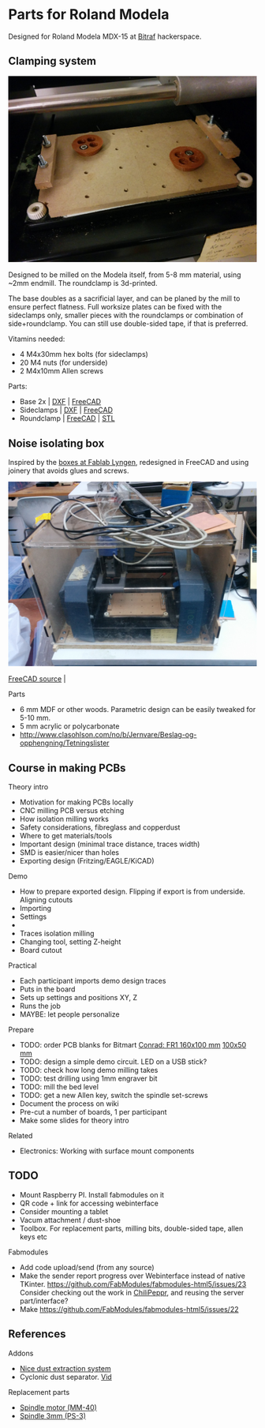 # Parts for Roland Modela

Designed for Roland Modela MDX-15 at [Bitraf](http://bitraf.no) hackerspace.

## Clamping system

![Clamping system "Clamping system"](./doc/clamping-system.jpg)

Designed to be milled on the Modela itself, from 5-8 mm material, using ~2mm endmill.
The roundclamp is 3d-printed.

The base doubles as a sacrificial layer, and can be planed by the mill to ensure perfect flatness.
Full worksize plates can be fixed with the sideclamps only,
smaller pieces with the roundclamps or combination of side+roundclamp.
You can still use double-sided tape, if that is preferred. 

Vitamins needed:

* 4 M4x30mm hex bolts (for sideclamps)
* 20 M4 nuts (for underside)
* 2 M4x10mm Allen screws

Parts:

* Base 2x
| [DXF](./export/rml-clampbase-half-1.dxf)
| [FreeCAD](./clamping.fcstd)
* Sideclamps
| [DXF](./export/rml-sideclamp-1.dxf)
| [FreeCAD](./clamping-sideclamp.fcstd)
* Roundclamp
| [FreeCAD](./clamping-roundpuck.fcstd)
| [STL](./export/rml-roundclamp-2.stl)


## Noise isolating box

Inspired by the [boxes at Fablab Lyngen](http://www.dyvikdesign.com/site/research/fablab/the-modela-insulation-boxes-of-fablab-lyngen.html),
redesigned in FreeCAD and using joinery that avoids glues and screws.

![Box for Roland Modela MDX-15](./img/mdx-15-box.jpg)

[FreeCAD source](box.fcstd) |

Parts

* 6 mm MDF or other woods. Parametric design can be easily tweaked for 5-10 mm.
* 5 mm acrylic or polycarbonate
* http://www.clasohlson.com/no/b/Jernvare/Beslag-og-opphengning/Tetningslister

## Course in making PCBs


Theory intro

* Motivation for making PCBs locally
* CNC milling PCB versus etching
* How isolation milling works
* Safety considerations, fibreglass and copperdust
* Where to get materials/tools
* Important design (minimal trace distance, traces width)
* SMD is easier/nicer than holes
* Exporting design (Fritzing/EAGLE/KiCAD)

Demo

* How to prepare exported design. Flipping if export is from underside. Aligning cutouts
* Importing
* Settings
* 
* Traces isolation milling
* Changing tool, setting Z-height
* Board cutout

Practical

* Each participant imports demo design traces
* Puts in the board
* Sets up settings and positions XY, Z
* Runs the job
* MAYBE: let people personalize

Prepare

* TODO: order PCB blanks for Bitmart
[Conrad: FR1 160x100 mm](http://www.conrad.com/ce/en/product/528382/) [100x50 mm](http://www.conrad.com/ce/en/product/528200)
* TODO: design a simple demo circuit. LED on a USB stick?
* TODO: check how long demo milling takes
* TODO: test drilling using 1mm engraver bit
* TODO: mill the bed level
* TODO: get a new Allen key, switch the spindle set-screws
* Document the process on wiki
* Pre-cut a number of boards, 1 per participant
* Make some slides for theory intro

Related

* Electronics: Working with surface mount components


## TODO

* Mount Raspberry PI. Install fabmodules on it
* QR code + link for accessing webinterface
* Consider mounting a tablet
* Vacum attachment / dust-shoe
* Toolbox. For replacement parts, milling bits, double-sided tape, allen keys etc

Fabmodules

* Add code upload/send (from any source)
* Make the sender report progress over Webinterface instead of native TKinter. https://github.com/FabModules/fabmodules-html5/issues/23
Consider checking out the work in [ChiliPeppr](http://chilipeppr.com/), and reusing the server part/interface?
* Make  https://github.com/FabModules/fabmodules-html5/issues/22


References
------------

Addons

* [Nice dust extraction system](http://wiki.makeitlabs.com/projects/roland-mill-upgrade/upgrades)
* Cyclonic dust separator. [Vid](https://www.youtube.com/watch?v=YsrURCK-H_M)

Replacement parts

* [Spindle motor (MM-40)](https://www.rolanddgastore.com/product.aspx?zpid=1475)
* [Spindle 3mm (PS-3)](https://www.rolanddgastore.com/product.aspx?zpid=1500)
